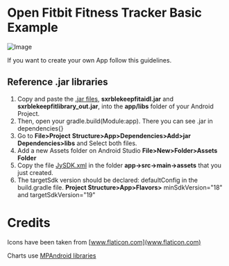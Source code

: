 # Open Fitbit Fitness Tracker Basic Example

![Image](https://github.com/daniel-android-app-examples/open-fitbit-fitness-tracker-basicexample/blob/master/app/src/main/res/drawable/braceletv1.png)

If you want to create your own App follow this guidelines.

## Reference .jar libraries
1. Copy and paste the [.jar files](https://github.com/daniel-android-app-examples/open-fitbit-fitness-tracker-basicexample/tree/master/app/libs),
 **sxrblekeepfitaidl.jar** and **sxrblekeepfitlibrary_out.jar**, into the **app/libs** folder of your Android Project.
2. Then, open your gradle.build(Module:app). There you can see .jar in dependencies{}
3. Go to **File>Project** **Structure>App>Dependencies>Add>jar** **Dependencies>libs** and Select both files.
4. Add a new Assets folder on Android Studio **File>New>Folder>Assets Folder**
5. Copy the file [JySDK.xml](https://github.com/daniel-android-app-examples/open-fitbit-fitness-tracker-basicexample/tree/master/app/src/main/assets) 
in the folder **app->src->main->assets** that you just created.
6. The targetSdk version should be declared: defaultConfig in the build.gradle file. **Project Structure>App>Flavors>** minSdkVersion="18" and targetSdkVersion="19"

# Credits
Icons have been taken from [www.flaticon.com](www.flaticon.com)

Charts use [MPAndroid libraries](https://github.com/PhilJay/MPAndroidChart)
